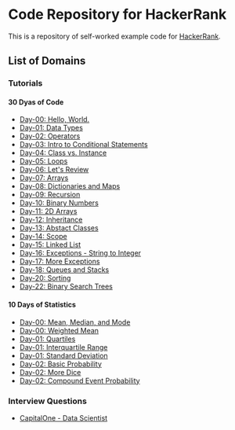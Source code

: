 # Code Repository for HackerRank
This is a repository of self-worked example code for [HackerRank](https://www.hackerrank.com).

## List of Domains

### Tutorials

#### 30 Dyas of Code
+ [Day-00: Hello, World.](https://github.com/liberaliscomputing/hackerrank/blob/master/tutorials/thirty_days_of_code/day_00_hello_world.ipynb)
+ [Day-01: Data Types](https://github.com/liberaliscomputing/hackerrank/blob/master/tutorials/thirty_days_of_code/day_01_data_types.ipynb)
+ [Day-02: Operators](https://github.com/liberaliscomputing/hackerrank/blob/master/tutorials/thirty_days_of_code/day_02_operators.ipynb)
+ [Day-03: Intro to Conditional Statements](https://github.com/liberaliscomputing/hackerrank/blob/master/tutorials/thirty_days_of_code/day_03_conditional_statements.ipynb)
+ [Day-04: Class vs. Instance](https://github.com/liberaliscomputing/hackerrank/blob/master/tutorials/thirty_days_of_code/day_04_class_vs_instance.ipynb)
+ [Day-05: Loops](https://github.com/liberaliscomputing/hackerrank/blob/master/tutorials/thirty_days_of_code/day_05_loops.ipynb)
+ [Day-06: Let's Review](https://github.com/liberaliscomputing/hackerrank/blob/master/tutorials/thirty_days_of_code/day_06_review.ipynb)
+ [Day-07: Arrays](https://github.com/liberaliscomputing/hackerrank/blob/master/tutorials/thirty_days_of_code/day_07_arrays.ipynb)
+ [Day-08: Dictionaries and Maps](https://github.com/liberaliscomputing/hackerrank/blob/master/tutorials/thirty_days_of_code/day_08_dictionaries.ipynb)
+ [Day-09: Recursion](https://github.com/liberaliscomputing/hackerrank/blob/master/tutorials/thirty_days_of_code/day_09_recursion.ipynb)
+ [Day-10: Binary Numbers](https://github.com/liberaliscomputing/hackerrank/blob/master/tutorials/thirty_days_of_code/day_10_binary_numbers.ipynb)
+ [Day-11: 2D Arrays](https://github.com/liberaliscomputing/hackerrank/blob/master/tutorials/thirty_days_of_code/day_11_2d_arrays.ipynb)
+ [Day-12: Inheritance](https://github.com/liberaliscomputing/hackerrank/blob/master/tutorials/thirty_days_of_code/day_12_inheritance.ipynb)
+ [Day-13: Abstact Classes](https://github.com/liberaliscomputing/hackerrank/blob/master/tutorials/thirty_days_of_code/day_13_abstract_classes.ipynb)
+ [Day-14: Scope](https://github.com/liberaliscomputing/hackerrank/blob/master/tutorials/thirty_days_of_code/day_14_scope.ipynb)
+ [Day-15: Linked List](https://github.com/liberaliscomputing/hackerrank/blob/master/tutorials/thirty_days_of_code/day_15_linked_list.ipynb)
+ [Day-16: Exceptions - String to Integer](https://github.com/liberaliscomputing/hackerrank/blob/master/tutorials/thirty_days_of_code/day_16_except_str_to_int.ipynb)
+ [Day-17: More Exceptions](https://github.com/liberaliscomputing/hackerrank/blob/master/tutorials/thirty_days_of_code/day_17_exceptions.ipynb)
+ [Day-18: Queues and Stacks](https://github.com/liberaliscomputing/hackerrank/blob/master/tutorials/thirty_days_of_code/day_18_queues_and_stacks.ipynb)
+ [Day-20: Sorting](https://github.com/liberaliscomputing/hackerrank/blob/master/tutorials/thirty_days_of_code/day_20_sorting.ipynb)
+ [Day-22: Binary Search Trees](https://github.com/liberaliscomputing/hackerrank/blob/master/tutorials/thirty_days_of_code/day_22_binary_search_trees.ipynb)

#### 10 Days of Statistics
+ [Day-00: Mean, Median, and Mode]()
+ [Day-00: Weighted Mean]()
+ [Day-01: Quartiles]()
+ [Day-01: Interquartile Range]()
+ [Day-01: Standard Deviation]()
+ [Day-02: Basic Probability]()
+ [Day-02: More Dice]()
+ [Day-02: Compound Event Probability]()

### Interview Questions
+ [CapitalOne - Data Scientist](https://github.com/liberaliscomputing/hackerrank/blob/master/interview-questions/capitalone_data_scientist.md)
